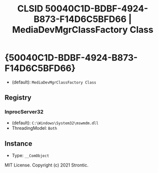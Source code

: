 ﻿---
title: "CLSID 50040C1D-BDBF-4924-B873-F14D6C5BFD66 | MediaDevMgrClassFactory Class"
excerpt: What is COM-Object CLSID 50040C1D-BDBF-4924-B873-F14D6C5BFD66?
---

# {50040C1D-BDBF-4924-B873-F14D6C5BFD66}

* (default): `MediaDevMgrClassFactory Class`

## Registry


### InprocServer32

* (default): `C:\Windows\System32\mswmdm.dll`
* ThreadingModel: `Both`

## Instance

* Type: `__ComObject`

MIT License. Copyright (c) 2021 Strontic.


